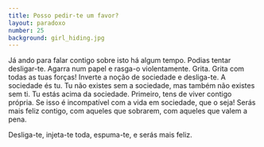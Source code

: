 ```yaml
---
title: Posso pedir-te um favor?
layout: paradoxo
number: 25
background: girl_hiding.jpg
---
```


Já ando para falar contigo sobre isto há algum tempo. Podias tentar desligar-te. Agarra num papel e rasga-o violentamente. Grita. Grita com todas as tuas forças! Inverte a noção de sociedade e desliga-te. A sociedade és tu. Tu não existes sem a sociedade, mas também não existes sem ti. Tu estás acima da sociedade. Primeiro, tens de viver contigo própria. Se isso é incompatível com a vida em sociedade, que o seja! Serás mais feliz contigo, com aqueles que sobrarem, com aqueles que valem a pena.

Desliga-te, injeta-te toda, espuma-te, e serás mais feliz.
